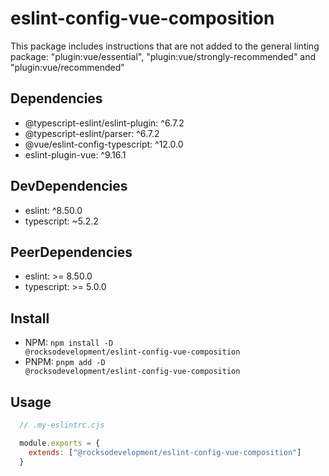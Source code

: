 # eslint-config-vue-composition
This package includes instructions that are not added to the general linting package: "plugin:vue/essential", "plugin:vue/strongly-recommended" and "plugin:vue/recommended"

## Dependencies
- @typescript-eslint/eslint-plugin: ^6.7.2
- @typescript-eslint/parser: ^6.7.2
- @vue/eslint-config-typescript: ^12.0.0
- eslint-plugin-vue: ^9.16.1

## DevDependencies
- eslint: ^8.50.0
- typescript: ~5.2.2

## PeerDependencies
- eslint: >= 8.50.0
- typescript: >= 5.0.0

## Install
- NPM: <code>npm install -D @rocksodevelopment/eslint-config-vue-composition</code>
- PNPM: <code>pnpm add -D @rocksodevelopment/eslint-config-vue-composition</code>

## Usage
```JavaScript
  // .my-eslintrc.cjs

  module.exports = {
    extends: ["@rocksodevelopment/eslint-config-vue-composition"]
  }
```
